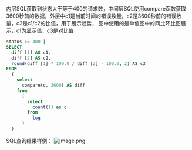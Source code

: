 内层SQL获取到状态大于等于400的请求数，中间层SQL使用compare函数获取3600秒前的数据，外层中c1是当前时间的错误数量，c2是3600秒前的错误数量，c3是c1/c2的比值，用于展示趋势， 图中使用的是单值图中的同比环比图展示，c1为显示值，c3是对比值
```sql
status >= 400 |
SELECT
  diff [1] AS c1,
  diff [2] AS c2,
  round(diff [1] * 100.0 / diff [2] - 100.0, 2) AS c3
FROM
  (
    select
      compare(c, 3600) AS diff
    from
      (
        select
          count(1) as c
        from
          log
      )
  )
```
SQL查询结果样例：
![image.png](/img/src/sqldemo/tomcat错误请求数量以及与上一小时错误请求比较/95d7010717267db2d993a1076f4e2fec522297a54fc538071acf6599159da47f.png)
